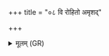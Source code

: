 +++
title = "०८ वि रोहितो अमृशद्"

+++
<details><summary>मूलम् (GR)</summary>

वि रोहितो अमृशद् विश्वरूपं  
समाकृण्वानः प्ररुहो रुहश् च ।  
दिवं रूढ्वा महता महिम्ना  
सं ते राष्ट्रम् अनक्तु पयसा घृतेन ॥
</details>